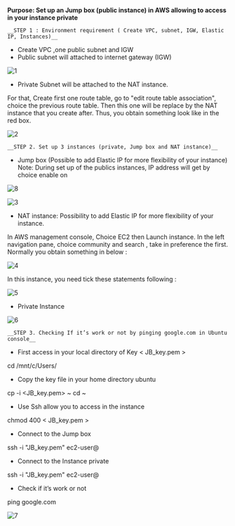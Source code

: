 
__Purpose: Set up an Jump box (public instance) in AWS allowing to access in your instance private__

```{r}
__STEP 1 : Environment requirement ( Create VPC, subnet, IGW, Elastic IP, Instances)__
```

* Create VPC ,one public subnet and IGW 
*	Public subnet will attached to internet gateway (IGW) 

![1](https://user-images.githubusercontent.com/51121757/69834360-c077de00-1231-11ea-9d16-1616a0f32df2.PNG)

* Private Subnet will be attached to the NAT instance. 

For that, Create first one route table, go to "edit route table association", choice the previous route table. Then this one will be replace by the NAT instance that you create after. Thus, you obtain something look like in the red box.

![2](https://user-images.githubusercontent.com/51121757/69834390-f9b04e00-1231-11ea-9d10-6a2dfcaf981b.PNG)


```{r}
__STEP 2. Set up 3 instances (private, Jump box and NAT instance)__
```

* Jump box (Possible to add Elastic IP for more flexibility of your instance)
Note: During set up of the publics instances, IP address will get by choice enable
on <Auto-assign Public IP>
  
![8](https://user-images.githubusercontent.com/51121757/69897369-12f4ef80-1343-11ea-9908-d2fd3698d8ff.PNG)


![3](https://user-images.githubusercontent.com/51121757/69834395-00d75c00-1232-11ea-98eb-0552028c4570.PNG)


* NAT instance: Possibility to add Elastic IP for more flexibility of your instance. 

In AWS management console, Choice EC2 then Launch instance.
In the left navigation pane, choice community and search <amzn-ami-vpc-nat>, take in preference the first. Normally you obtain something in below :

![4](https://user-images.githubusercontent.com/51121757/69834399-0765d380-1232-11ea-8479-3d1b176f3c73.PNG)

In this instance, you need tick these statements following : 

![5](https://user-images.githubusercontent.com/51121757/69834402-0c2a8780-1232-11ea-96db-7c87a1d60b74.PNG)


* Private Instance

![6](https://user-images.githubusercontent.com/51121757/69834408-1056a500-1232-11ea-8ccb-74cce9d3cbee.PNG)

```{r}
__STEP 3. Checking If it’s work or not by pinging google.com in Ubuntu console__
```
* First access in your local directory of Key < JB_key.pem >

cd /mnt/c/Users/

* Copy the key file in your home directory ubuntu


cp -i <JB_key.pem> ~
cd ~

* Use Ssh allow you to access in the instance

chmod 400 < JB_key.pem >

* Connect to the Jump  box


ssh -i "JB_key.pem" ec2-user@<IP address Jump box>

* Connect to the Instance private


ssh -i "JB_key.pem" ec2-user@<IP address private instance>


* Check if it’s work or not

ping google.com

![7](https://user-images.githubusercontent.com/51121757/69834414-15b3ef80-1232-11ea-86e4-6989c31d9903.PNG)
